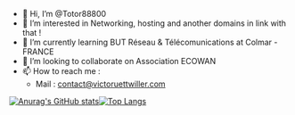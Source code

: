 - 👋 Hi, I’m @Totor88800
- 👀 I’m interested in Networking, hosting and another domains in link with that !
- 🌱 I’m currently learning BUT Réseau & Télécomunications at Colmar - FRANCE
- 💞️ I’m looking to collaborate on Association ECOWAN
- 📫 How to reach me :
  - Mail : contact@victoruettwiller.com

[![Anurag's GitHub stats](https://github-readme-stats.vercel.app/api?username=t-otor)](https://github.com/anuraghazra/github-readme-stats)[![Top Langs](https://github-readme-stats.vercel.app/api/top-langs/?username=t-otor&langs_count=8)](https://github.com/anuraghazra/github-readme-stats)
